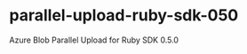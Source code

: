 parallel-upload-ruby-sdk-050
============================

Azure Blob Parallel Upload for Ruby SDK 0.5.0
